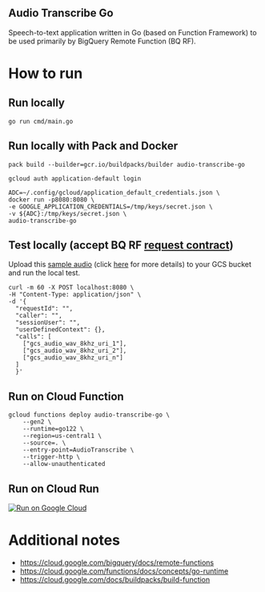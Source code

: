Audio Transcribe Go
-----------------------------
Speech-to-text application written in Go (based on Function Framework) to be used primarily by BigQuery Remote Function (BQ RF).

# How to run
## Run locally
```
go run cmd/main.go
```

## Run locally with Pack and Docker
```
pack build --builder=gcr.io/buildpacks/builder audio-transcribe-go

gcloud auth application-default login

ADC=~/.config/gcloud/application_default_credentials.json \
docker run -p8080:8080 \
-e GOOGLE_APPLICATION_CREDENTIALS=/tmp/keys/secret.json \
-v ${ADC}:/tmp/keys/secret.json \
audio-transcribe-go
```

## Test locally (accept BQ RF [request contract](https://cloud.google.com/bigquery/docs/remote-functions#input_format))
Upload this [sample audio](https://www.voiptroubleshooter.com/open_speech/american.html) (click [here](https://www.cs.columbia.edu/~hgs/audio/harvard.html) for more details) to your GCS bucket and run the local test.
```
curl -m 60 -X POST localhost:8080 \
-H "Content-Type: application/json" \
-d '{
  "requestId": "",
  "caller": "",
  "sessionUser": "",
  "userDefinedContext": {},
  "calls": [
    ["gcs_audio_wav_8khz_uri_1"],
    ["gcs_audio_wav_8khz_uri_2"],
    ["gcs_audio_wav_8khz_uri_n"]
  ]
  }'
```

## Run on Cloud Function
```
gcloud functions deploy audio-transcribe-go \
    --gen2 \
    --runtime=go122 \
    --region=us-central1 \
    --source=. \
    --entry-point=AudioTranscribe \
    --trigger-http \
    --allow-unauthenticated
```

## Run on Cloud Run
[![Run on Google Cloud](https://deploy.cloud.run/button.svg)](https://deploy.cloud.run)

# Additional notes
* https://cloud.google.com/bigquery/docs/remote-functions
* https://cloud.google.com/functions/docs/concepts/go-runtime
* https://cloud.google.com/docs/buildpacks/build-function
